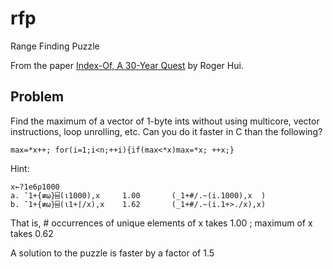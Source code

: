 # rfp
Range Finding Puzzle

From the paper [Index-Of, A 30-Year Quest](https://www.jsoftware.com/papers/indexof/indexof.htm) by Roger Hui.

## Problem

Find the maximum of a vector of 1-byte ints without using multicore, vector instructions, loop unrolling, etc.
Can you do it faster in C than the following?

    max=*x++; for(i=1;i<n;++i){if(max<*x)max=*x; ++x;}

Hint:

    x←?1e6⍴1000
    a. ¯1+{≢⍵}⌸(⍳1000),x     1.00       (_1+#/.~(i.1000),x  )
    b. ¯1+{≢⍵}⌸(⍳1+⌈/x),x    1.62       (_1+#/.~(i.1+>./x),x)

That is, # occurrences of unique elements of x takes 1.00 ;   maximum of x takes 0.62

A solution to the puzzle is faster by a factor of 1.5
